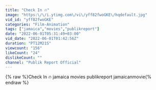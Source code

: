```yaml
---
title: "Check In 🔥"
image: "https:\/\/i.ytimg.com\/vi\/yff82fwoGKE\/hqdefault.jpg"
vid_id: "yff82fwoGKE"
categories: "Film-Animation"
tags: ["jamaica","movies","publikreport"]
date: "2022-06-01T05:31:49+03:00"
vid_date: "2022-06-01T01:42:56Z"
duration: "PT12M21S"
viewcount: "156"
likeCount: "24"
dislikeCount: ""
channel: "Publik Report Official"
---
```

{% raw %}Check In 🔥 jamaica movies publikreport jamaicanmovie{% endraw %}
